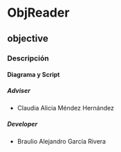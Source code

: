 # ObjReader
## objective


### Descripción

#### Diagrama y Script
##### Adviser
- Claudia Alicia Méndez Hernández

##### Developer
- Braulio Alejandro García Rivera
